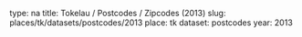 type: na
title: Tokelau / Postcodes / Zipcodes (2013)
slug: places/tk/datasets/postcodes/2013
place: tk
dataset: postcodes
year: 2013

